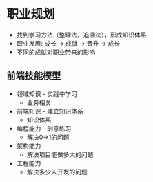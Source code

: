 # 职业规划

- 找到学习方法（整理法，追溯法），形成知识体系
- 职业发展: 成长 -> 成就 -> 晋升 -> 成长
- 不同的成就对职业带来的影响

## 前端技能模型

- 领域知识 - 实践中学习
    - 业务相关
- 前端知识 - 建立知识体系
    - 知识体系
- 编程能力 - 刻意练习
    - 解决0->1的问题
- 架构能力
    - 解决项目能做多大的问题
- 工程能力
    - 解决多少人开发的问题
